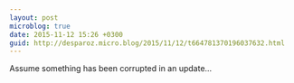```yaml
---
layout: post
microblog: true
date: 2015-11-12 15:26 +0300
guid: http://desparoz.micro.blog/2015/11/12/t664781370196037632.html
---
```

Assume something has been corrupted in an update…
